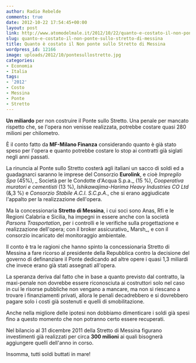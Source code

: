 ```yaml
---
author: Radio Rebelde
comments: true
date: 2012-10-22 17:54:45+00:00
layout: post
link: http://www.atomodelmale.it/2012/10/22/quanto-e-costato-il-non-ponte-sullo-stretto-di-messina/
slug: quanto-e-costato-il-non-ponte-sullo-stretto-di-messina
title: Quanto è costato il Non ponte sullo Stretto di Messina
wordpress_id: 12166
image: uploads/2012/10/pontesullostretto.jpg
categories:
- Economia
- Italia
tags:
- '2012'
- Costo
- Messina
- Ponte
- Stretto
---
```


**Un miliardo** per non costruire il Ponte sullo Stretto. Una penale per mancato rispetto che, se l'opera non venisse realizzata, potrebbe costare quasi 280 milioni per chilometro.

È il conto fatto da **MF-Milano Finanza** considerando quanto è già stato speso per l'opera e quanto potrebbe costare lo stop ai contratti già siglati negli anni passati.

La rinuncia al Ponte sullo Stretto costerà agli italiani un sacco di soldi ed a guadagnarci saranno le imprese del Consorzio **Eurolink**, e cioè _Impregilo Spa_ (45%), _ Società per le Condotte d'Acqua S.p.a._ (15 %), _Cooperativa muratori e cementisti_ (13 %), _Ishikawajima-Harima Heavy Industries CO Ltd_ (&,3 %) e _Consorzio Stabile A.C.I. S.C.p.A_., che si erano aggiudicate l'appalto per la realizzazione dell'opera.

Ma la concessionaria **Stretto di Messina**, i cui soci sono Anas, Rfi e le Regioni Calabria e Sicilia, ha impegni in essere anche con la società _Parsons Trasportation_, per i controlli e le verifiche sulla progettazione e realizzazione dell'opera; con il broker assicurativo_ Marsh_, e con il consorzio incaricato del monitoraggio ambientale.

Il conto è tra le ragioni che hanno spinto la concessionaria Stretto di Messina a fare ricorso al presidente della Repubblica contro la decisione del governo di definanziare il Ponte dedicando ad altre opere i quasi 1,3 miliardi che invece erano già stati assegnati all'opera.

La speranza deriva dal fatto che in base a quanto previsto dal contratto, la maxi-penale non dovrebbe essere riconosciuta ai costruttori solo nel caso in cui le risorse pubbliche non vengano a mancare, ma non si riescano a trovare i finanziamenti privati, allora le penali decadrebbero e si dovrebbero pagare solo i costi già sostenuti e quelli di smobilitazione.

Anche nella migliore delle ipotesi non dobbiamo dimenticare i soldi già spesi fino a questo momento che non potranno certo essere recuperati.

Nel bilancio al 31 dicembre 2011 della Stretto di Messina figurano investimenti già realizzati per circa **300 milioni** ai quali bisognerà aggiungere quelli dell'anno in corso.

Insomma, tutti soldi buttati in mare!
